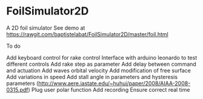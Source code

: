 # FoilSimulator2D
A 2D foil simulator
See demo at https://rawgit.com/baptistelabat/FoilSimulator2D/master/foil.html

To do

Add keyboard control for rake control
Interface with arduino leonardo to test different controls
Add rake step as parameter
Add delay between command and actuation
Add waves orbital velocity
Add modification of free surface
Add variations in speed
Add stall angle in parameters and hysteresis parameters (http://www.aere.iastate.edu/~huhui/paper/2008/AIAA-2008-0315.pdf)
Plug user polar function
Add recording
Ensure correct real time
